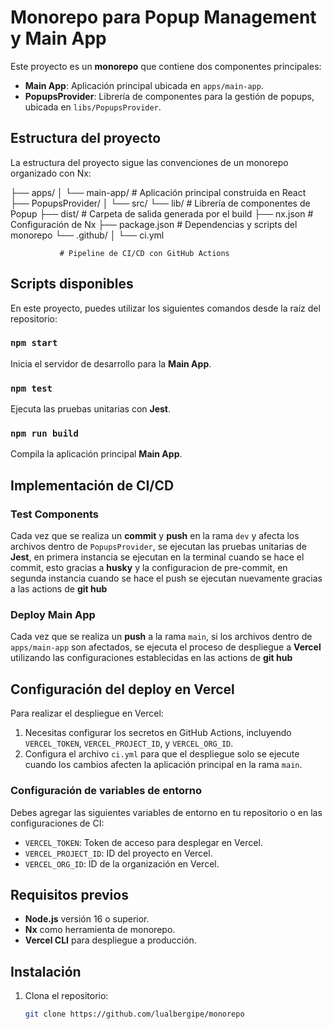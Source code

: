 # Monorepo para Popup Management y Main App

Este proyecto es un **monorepo** que contiene dos componentes principales:

- **Main App**: Aplicación principal ubicada en `apps/main-app`.
- **PopupsProvider**: Librería de componentes para la gestión de popups, ubicada en `libs/PopupsProvider`.

## Estructura del proyecto

La estructura del proyecto sigue las convenciones de un monorepo organizado con Nx:

├── apps/
│   └── main-app/         # Aplicación principal construida en React
├── PopupsProvider/
│   └── src/ 
        └── lib/          # Librería de componentes de Popup
├── dist/                 # Carpeta de salida generada por el build
├── nx.json               # Configuración de Nx
├── package.json          # Dependencias y scripts del monorepo
└── .github/
│   └── ci.yml 

               # Pipeline de CI/CD con GitHub Actions

## Scripts disponibles

En este proyecto, puedes utilizar los siguientes comandos desde la raíz del repositorio:

### `npm start`
Inicia el servidor de desarrollo para la **Main App**.

### `npm test`
Ejecuta las pruebas unitarias con **Jest**.

### `npm run build`
Compila la aplicación principal **Main App**.


## Implementación de CI/CD

### Test Components
Cada vez que se realiza un **commit** y **push** en la rama `dev` y afecta los archivos dentro de `PopupsProvider`, se ejecutan las pruebas unitarias de **Jest**, en primera instancia se ejecutan en la terminal cuando se hace el commit, esto gracias a **husky** y la configuracion de pre-commit, en segunda instancia cuando se hace el push se ejecutan nuevamente gracias a las actions de **git hub**

### Deploy Main App
Cada vez que se realiza un **push** a la rama `main`, si los archivos dentro de `apps/main-app` son afectados, se ejecuta el proceso de despliegue a **Vercel** utilizando las configuraciones establecidas en las actions de **git hub**

## Configuración del deploy en Vercel

Para realizar el despliegue en Vercel:

1. Necesitas configurar los secretos en GitHub Actions, incluyendo `VERCEL_TOKEN`, `VERCEL_PROJECT_ID`, y `VERCEL_ORG_ID`.
2. Configura el archivo `ci.yml` para que el despliegue solo se ejecute cuando los cambios afecten la aplicación principal en la rama `main`.

### Configuración de variables de entorno

Debes agregar las siguientes variables de entorno en tu repositorio o en las configuraciones de CI:

- `VERCEL_TOKEN`: Token de acceso para desplegar en Vercel.
- `VERCEL_PROJECT_ID`: ID del proyecto en Vercel.
- `VERCEL_ORG_ID`: ID de la organización en Vercel.

## Requisitos previos

- **Node.js** versión 16 o superior.
- **Nx** como herramienta de monorepo.
- **Vercel CLI** para despliegue a producción.

## Instalación

1. Clona el repositorio:

   ```bash
   git clone https://github.com/lualbergipe/monorepo
